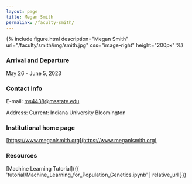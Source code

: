 ```yaml
---
layout: page
title: Megan Smith
permalink: /faculty-smith/
---
```

{% include figure.html description="Megan Smith" url="/faculty/smith/img/smith.jpg" css="image-right" height="200px" %}

### Arrival and Departure

May 26 - June 5, 2023

### Contact Info 
E-mail: [ms4438@msstate.edu](mailto:ms4438@msstate.edu)

Address: Current: Indiana University Bloomington

### Institutional home page 
[https://www.meganlsmith.org](https://www.meganlsmith.org)

### Resources
[Machine Learning Tutorial]({{ 'tutorial/Machine_Learning_for_Population_Genetics.ipynb' | relative_url }})
